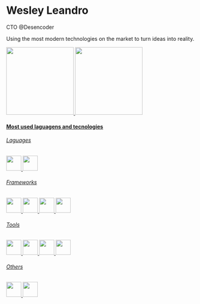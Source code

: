 # Wesley Leandro

CTO @Desencoder

<div>
  <p>Using the most modern technologies on the market to turn ideas into reality.</p>
</div>

<div>
  <a href="https://www.instagram.com/weslley_leandro_/" >
  <img height="180em" src="https://github-readme-stats.vercel.app/api?username=wesleyleandro7g&show_icons=true&theme=dark" />
  <img height="180em" src="https://github-readme-stats.vercel.app/api/top-langs/?username=wesleyleandro7g&layout=compact&theme=dark" />
</div>

<div>
  <h4>Most used laguagens and tecnologies</h4>
  <h6>Laguages</h6>
  <img height="40px" src="https://cdn.jsdelivr.net/gh/devicons/devicon/icons/typescript/typescript-original.svg" />
  <img height="40px" src="https://cdn.jsdelivr.net/gh/devicons/devicon/icons/javascript/javascript-original.svg" />
  <h6>Frameworks</h6>
  <img height="40px" src="https://cdn.jsdelivr.net/gh/devicons/devicon/icons/nodejs/nodejs-original.svg" />
  <img height="40px" src="https://cdn.jsdelivr.net/gh/devicons/devicon/icons/react/react-original.svg" />
  <img height="40px" src="https://cdn.jsdelivr.net/gh/devicons/devicon/icons/electron/electron-original.svg" />
  <img height="40px" src="https://cdn.jsdelivr.net/gh/devicons/devicon/icons/nextjs/nextjs-original-wordmark.svg" />
  <h6>Tools</h6>
  <img height="40px" src="https://cdn.jsdelivr.net/gh/devicons/devicon/icons/docker/docker-original.svg" />
  <img height="40px" src="https://cdn.jsdelivr.net/gh/devicons/devicon/icons/amazonwebservices/amazonwebservices-original.svg" />
  <img height="40px" src="https://cdn.jsdelivr.net/gh/devicons/devicon/icons/firebase/firebase-plain.svg" />
  <img height="40px" src="https://cdn.jsdelivr.net/gh/devicons/devicon/icons/figma/figma-original.svg" />
  <h6>Others</h6>
  <img height="40px" src="https://cdn.jsdelivr.net/gh/devicons/devicon/icons/wordpress/wordpress-original.svg" />
  <img height="40px" src="https://cdn.jsdelivr.net/gh/devicons/devicon/icons/woocommerce/woocommerce-original.svg" />
</div>
